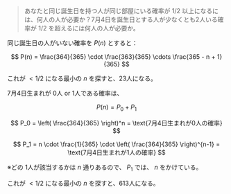 <!--
<script type="text/javascript" async
  src="https://cdnjs.cloudflare.com/ajax/libs/mathjax/2.7.7/MathJax.js?config=TeX-MML-AM_CHTML">
</script>
-->
> あなたと同じ誕生日を持つ人が同じ部屋にいる確率が $1/2$ 以上になるには、何人の人が必要か？7月4日を誕生日とする人が少なくとも2人いる確率が $1/2$ を超えるには何人の人が必要か。 

同じ誕生日の人がいない確率を $P(n)$ とすると：

$$
P(n) = \frac{364}{365} \cdot \frac{363}{365} \cdots \frac{365 - n + 1}{365}
$$

これが $<1/2$ になる最小の $n$ を探すと、23人になる。

7月4日生まれが 0人 or 1人である確率は、

$$
P(n) = P_0 + P_1
$$

$$
P_0 = \left( \frac{364}{365} \right)^n = \text{7月4日生まれが0人の確率}
$$

$$
P_1 = n \cdot \frac{1}{365} \cdot \left( \frac{364}{365} \right)^{n-1} = \text{7月4日生まれが1人の確率}
$$

※どの 1人が該当するかは $n$ 通りあるので、 $P_1$ では、 $n$ をかけている。

これが $<1/2$ になる最小の $n$ を探すと、613人になる。

